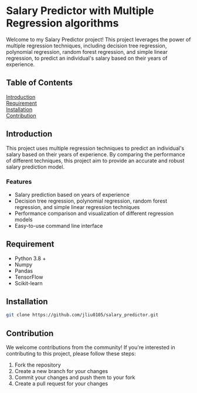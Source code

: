 # Salary Predictor with Multiple Regression algorithms
Welcome to my Salary Predictor project! This project leverages the power of multiple regression techniques, including decision tree regression, polynomial regression, random forest regression, and simple linear regression, to predict an individual's salary based on their years of experience.
## Table of Contents
[Introduction](#introduction) <br>
[Requirement](#requirement)<br>
[Installation](#requirement)<br>
[Contribution](#contribution)<br>


## Introduction 
This project uses multiple regression techniques to predict an individual's salary based on their years of experience. By comparing the performance of different techniques, this project aim to provide an accurate and robust salary prediction model.

### Features 
* Salary prediction based on years of experience
* Decision tree regression, polynomial regression, random forest regression, and simple linear regression techniques
* Performance comparison and visualization of different regression models
* Easy-to-use command line interface

## Requirement
* Python 3.8 +
* Numpy
* Pandas
* TensorFlow
* Scikit-learn

## Installation
```bash
git clone https://github.com/jliu0105/salary_predictor.git
```

## Contribution
We welcome contributions from the community! If you're interested in contributing to this project, please follow these steps:

1. Fork the repository
2. Create a new branch for your changes
3. Commit your changes and push them to your fork
4. Create a pull request for your changes
